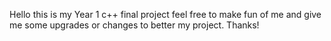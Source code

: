 Hello this is my Year 1 c++ final project feel free to make fun of me and give me some upgrades or changes to better my project. Thanks!

